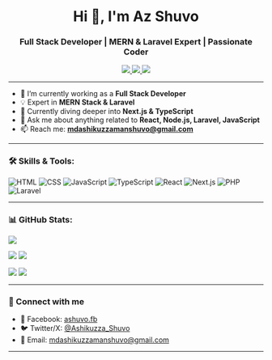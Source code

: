 <h1 align="center">Hi 👋, I'm Az Shuvo</h1>
<h3 align="center">Full Stack Developer | MERN & Laravel Expert | Passionate Coder</h3>

<p align="center">
  <a href="https://x.com/Ashikuzza_Shuvo">
    <img src="https://img.shields.io/twitter/follow/Ashikuzza_Shuvo?label=Follow&style=social" />
  </a>
  <a href="https://www.facebook.com/ashuvo.fb">
    <img src="https://img.shields.io/badge/Facebook-%231877F2.svg?&style=flat-square&logo=facebook&logoColor=white" />
  </a>
  <a href="mailto:mdashikuzzamanshuvo@gmail.com">
    <img src="https://img.shields.io/badge/Gmail-D14836?style=flat-square&logo=gmail&logoColor=white" />
  </a>
</p>

---

- 🔭 I’m currently working as a **Full Stack Developer**
- 💡 Expert in **MERN Stack & Laravel**
- 🌱 Currently diving deeper into **Next.js & TypeScript**
- 💬 Ask me about anything related to **React, Node.js, Laravel, JavaScript**
- 📫 Reach me: **mdashikuzzamanshuvo@gmail.com**

---

### 🛠️ Skills & Tools:
![HTML](https://img.shields.io/badge/-HTML5-E34F26?style=flat-square&logo=html5&logoColor=white)
![CSS](https://img.shields.io/badge/-CSS3-1572B6?style=flat-square&logo=css3)
![JavaScript](https://img.shields.io/badge/-JavaScript-F7DF1E?style=flat-square&logo=javascript&logoColor=black)
![TypeScript](https://img.shields.io/badge/-TypeScript-3178C6?style=flat-square&logo=typescript&logoColor=white)
![React](https://img.shields.io/badge/-React-20232A?style=flat-square&logo=react)
![Next.js](https://img.shields.io/badge/-Next.js-black?style=flat-square&logo=next.js)
![PHP](https://img.shields.io/badge/-PHP-777BB4?style=flat-square&logo=php&logoColor=white)
![Laravel](https://img.shields.io/badge/-Laravel-FF2D20?style=flat-square&logo=laravel&logoColor=white)

---

### 📊 GitHub Stats:

![](http://github-profile-summary-cards.vercel.app/api/cards/profile-details?username=jobair-talha&theme=github_dark)

![](http://github-profile-summary-cards.vercel.app/api/cards/repos-per-language?username=jobair-talha&theme=github_dark) ![](http://github-profile-summary-cards.vercel.app/api/cards/most-commit-language?username=jobair-talha&theme=github_dark)

![](http://github-profile-summary-cards.vercel.app/api/cards/stats?username=jobair-talha&theme=github_dark) ![](http://github-profile-summary-cards.vercel.app/api/cards/productive-time?username=jobair-talha&theme=github_dark&utcOffset=8)


---

### 🔗 Connect with me

- 📘 Facebook: [ashuvo.fb](https://www.facebook.com/ashuvo.fb)
- 🐦 Twitter/X: [@Ashikuzza_Shuvo](https://x.com/Ashikuzza_Shuvo)
- 📧 Email: [mdashikuzzamanshuvo@gmail.com](mailto:mdashikuzzamanshuvo@gmail.com)

---
